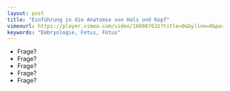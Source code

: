 ```yaml
---
layout: post
title: "Einführung in die Anatomie von Hals und Kopf"
vimeourl: https://player.vimeo.com/video/160987632?title=0&byline=0&portrait=0
keywords: "Embryologie, Fetus, Fötus"
---
```

- Frage?
- Frage?
- Frage?
- Frage?
- Frage?


